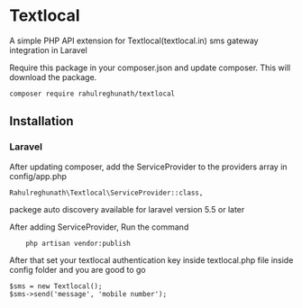 # Textlocal
A simple PHP API extension for Textlocal(textlocal.in) sms gateway integration in Laravel

Require this package in your composer.json and update composer. This will download the package.

    composer require rahulreghunath/textlocal

## Installation

### Laravel

After updating composer, add the ServiceProvider to the providers array in config/app.php

    Rahulreghunath\Textlocal\ServiceProvider::class,
    
packege auto discovery available for laravel version 5.5 or later
    
After adding ServiceProvider, Run the command 
        
        php artisan vendor:publish
        
After that set your textlocal authentication key inside textlocal.php file inside config folder and you are good to go

    $sms = new Textlocal();
    $sms->send('message', 'mobile number');

